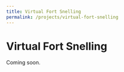 ```yaml
---
title: Virtual Fort Snelling
permalink: /projects/virtual-fort-snelling
---
```


# Virtual Fort Snelling

Coming soon.
